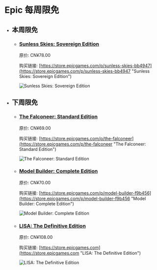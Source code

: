 # Epic 每周限免

- ## 本周限免


  - ### [Sunless Skies: Sovereign Edition](https://store.epicgames.com/p/sunless-skies-bb4947 "Sunless Skies: Sovereign Edition")

    原价: CN¥78.00

    购买链接: [https://store.epicgames.com/p/sunless-skies-bb4947](https://store.epicgames.com/p/sunless-skies-bb4947 "Sunless Skies: Sovereign Edition")

    ![Sunless Skies: Sovereign Edition](https://cdn1.epicgames.com/spt-assets/c940bf4524614968826999d859f79dbd/sunless-skies-1v5ll.jpg)


- ## 下周限免


  - ### [The Falconeer: Standard Edition](https://store.epicgames.com/p/the-falconeer "The Falconeer: Standard Edition")

    原价: CN¥69.00

    购买链接: [https://store.epicgames.com/p/the-falconeer](https://store.epicgames.com/p/the-falconeer "The Falconeer: Standard Edition")

    ![The Falconeer: Standard Edition](https://cdn1.epicgames.com/salesEvent/salesEvent/EGS_TheFalconeer_TomasSala_S1_2560x1440-42c0d28687b659cdf36d3e3b29cb32e0)


  - ### [Model Builder: Complete Edition](https://store.epicgames.com/p/model-builder-f9b456 "Model Builder: Complete Edition")

    原价: CN¥70.00

    购买链接: [https://store.epicgames.com/p/model-builder-f9b456](https://store.epicgames.com/p/model-builder-f9b456 "Model Builder: Complete Edition")

    ![Model Builder: Complete Edition](https://cdn1.epicgames.com/spt-assets/7472ec268e344e77a85e95976c0ffc6d/model-builder-1vfgr.png)


  - ### [LISA: The Definitive Edition](https://store.epicgames.com "LISA: The Definitive Edition")

    原价: CN¥108.00

    购买链接: [https://store.epicgames.com](https://store.epicgames.com "LISA: The Definitive Edition")

    ![LISA: The Definitive Edition](https://cdn1.epicgames.com/offer/ca3a9d16d131478c97fd56c138a6511a/EGS_LISATheDefinitiveEdition_DingalingProductions_Bundles_S1_2560x1440-55b66eb2046507e58eac435c21331bd5)

